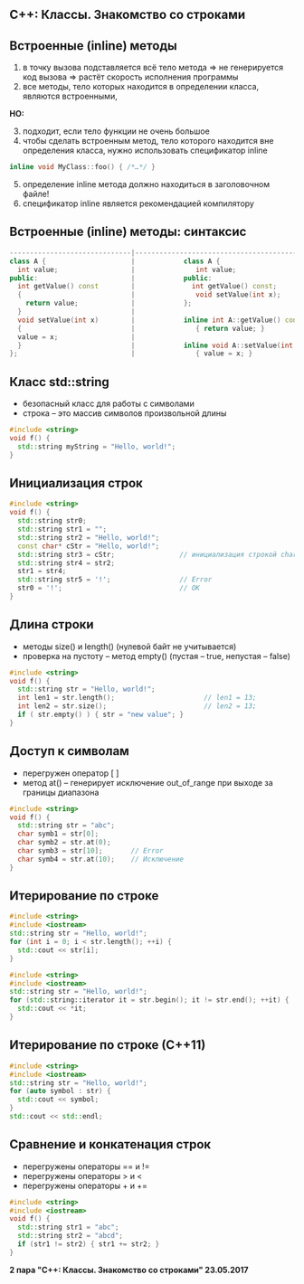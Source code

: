 С++: Классы. Знакомство со строками
---

Встроенные (inline) методы
---

1. в точку вызова подставляется всё тело метода => не генерируется код вызова
=> растёт скорость исполнения программы
2. все методы, тело которых находится в определении класса, являются встроенными,

**НО:**

3. подходит, если тело функции не очень большое
4. чтобы сделать встроенным метод, тело которого находится вне определения класса,
нужно использовать спецификатор inline
          
```cpp
inline void MyClass::foo() { /*…*/ }
```                       

5. определение inline метода должно находиться в заголовочном файле!
6. спецификатор inline является рекомендацией компилятору

Встроенные (inline) методы: синтаксис
---

```cpp
------------------------------|--------------------------------------------
class A {                     |            class A {
  int value;                  |               int value;
public:                       |            public:
  int getValue() const        |              int getValue() const;
  {                           |               void setValue(int x);
    return value;             |            };     
  }                           |
  void setValue(int x)        |            inline int A::getValue() const
  {                           |               { return value; }
  value = x;                  |
  }                           |            inline void A::setValue(int x)
};                            |               { value = x; }
```

Класс std::string
---

* безопасный класс для работы с символами
* строка – это массив символов произвольной длины

```cpp
#include <string>
void f() {
  std::string myString = "Hello, world!";
}
```

Инициализация строк
---

```cpp
#include <string>
void f() {
  std::string str0;
  std::string str1 = "";
  std::string str2 = "Hello, world!";
  const char* cStr = "Hello, world!";
  std::string str3 = cStr;                // инициализация строкой char*
  std::string str4 = str2;
  str1 = str4;
  std::string str5 = '!';                 // Error
  str0 = '!';                             // OK
}
```

Длина строки
---

* методы size() и length() (нулевой байт не учитывается)
* проверка на пустоту – метод empty() (пустая – true, непустая – false)

```cpp
#include <string>
void f() {
  std::string str = "Hello, world!";
  int len1 = str.length();                      // len1 = 13;
  int len2 = str.size();                        // len2 = 13;
  if ( str.empty() ) { str = "new value"; }
}
```

Доступ к символам
---

* перегружен оператор [ ]
* метод at() – генерирует исключение out_of_range при выходе за границы диапазона

```cpp
#include <string>
void f() {
  std::string str = "abc";
  char symb1 = str[0];
  char symb2 = str.at(0);
  char symb3 = str[10];       // Error
  char symb4 = str.at(10);    // Исключение
}
```

Итерирование по строке
---

```cpp
#include <string>
#include <iostream>
std::string str = "Hello, world!";
for (int i = 0; i < str.length(); ++i) {
  std::cout << str[i];
}
```

```cpp
#include <string>
#include <iostream>
std::string str = "Hello, world!";
for (std::string::iterator it = str.begin(); it != str.end(); ++it) {
  std::cout << *it;
}
```

Итерирование по строке (С++11)
---

```cpp
#include <string>
#include <iostream>
std::string str = "Hello, world!";
for (auto symbol : str) {
  std::cout << symbol;
}
std::cout << std::endl;
```

Сравнение и конкатенация строк
---

* перегружены операторы == и !=
* перегружены операторы > и <
* перегружены операторы + и +=

```cpp
#include <string>
#include <iostream>
void f() {
  std::string str1 = "abc";
  std::string str2 = "abcd";
  if (str1 != str2) { str1 += str2; }
}
```

**2 пара "С++: Классы. Знакомство со строками" 23.05.2017**
